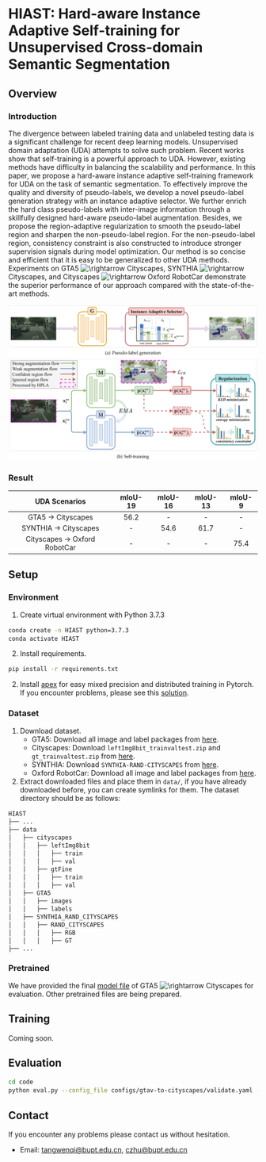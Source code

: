 # HIAST: Hard-aware Instance Adaptive Self-training for Unsupervised Cross-domain Semantic Segmentation

## Overview

### Introduction

The divergence between labeled training data and unlabeled testing data is a significant challenge for recent deep learning models. Unsupervised domain adaptation (UDA) attempts to solve such problem. Recent works show that self-training is a powerful approach to UDA. However, existing methods have difficulty in balancing the scalability and performance. In this paper, we propose a hard-aware instance adaptive self-training framework for UDA on the task of semantic segmentation. To effectively improve the quality and diversity of pseudo-labels, we develop a novel pseudo-label generation strategy with an instance adaptive selector. We further enrich the hard class pseudo-labels with inter-image information through a skillfully designed hard-aware pseudo-label augmentation. Besides, we propose the region-adaptive regularization to smooth the pseudo-label region and sharpen the non-pseudo-label region. For the non-pseudo-label region, consistency constraint is also constructed to introduce stronger supervision signals during model optimization. Our method is so concise and efficient that it is easy to be generalized to other UDA methods. Experiments on GTA5 ![\rightarrow](https://render.githubusercontent.com/render/math?math=\rightarrow&mode=inline) Cityscapes, SYNTHIA ![\rightarrow](https://render.githubusercontent.com/render/math?math=\rightarrow&mode=inline) Cityscapes, and Cityscapes ![\rightarrow](https://render.githubusercontent.com/render/math?math=\rightarrow&mode=inline) Oxford RobotCar demonstrate the superior performance of our approach compared with the state-of-the-art methods.

<img src="imgs/framework.png" alt="framework" style="zoom: 80%;" />

### Result

|              UDA  Scenarios              | mIoU-19 | mIoU-16 | mIoU-13 | mIoU-9 |
| :--------------------------------------: | :-----: | :-----: | :-----: | :----: |
|      GTA5 $\rightarrow$ Cityscapes       |  56.2   |    -    |    -    |   -    |
|     SYNTHIA $\rightarrow$ Cityscapes     |    -    |  54.6   |  61.7   |   -    |
| Cityscapes $\rightarrow$ Oxford RobotCar |    -    |    -    |    -    |  75.4  |

## Setup

### Environment

1. Create virtual environment with Python 3.7.3

```bash
conda create -n HIAST python=3.7.3
conda activate HIAST
```

2. Install requirements.

```bash
pip install -r requirements.txt
```

2. Install [apex](https://github.com/NVIDIA/apex#linux) for easy mixed precision and distributed training in Pytorch. If you encounter problems, please see this [solution](https://github.com/NVIDIA/apex/issues/802#issuecomment-618699214).

### Dataset

1. Download dataset.
   - GTA5: Download all image and label packages from [here](https://download.visinf.tu-darmstadt.de/data/from_games/).
   - Cityscapes: Download `leftImg8bit_trainvaltest.zip` and `gt_trainvaltest.zip` from [here](https://www.cityscapes-dataset.com/downloads/).
   - SYNTHIA: Download `SYNTHIA-RAND-CITYSCAPES` from [here](http://synthia-dataset.net/downloads/).
   - Oxford RobotCar: Download all image and label packages from [here](https://www.nec-labs.com/~mas/adapt-seg/adapt-seg.html).
2. Extract downloaded files and place them in `data/`, if you have already downloaded before, you can create symlinks for them. The dataset directory should be as follows:

```
HIAST
├── ...
├── data
│   ├── cityscapes
│   │   ├── leftImg8bit
│   │   │   ├── train
│   │   │   ├── val
│   │   ├── gtFine
│   │   │   ├── train
│   │   │   ├── val
│   ├── GTA5
│   │   ├── images
│   │   ├── labels
│   ├── SYNTHIA_RAND_CITYSCAPES
│   │   ├── RAND_CITYSCAPES
│   │   │   ├── RGB
│   │   │   ├── GT
├── ...
```

### Pretrained

We have provided the final [model file](https://drive.google.com/drive/folders/1-qdT1JqV0XKsk8h_b8zo7tPfF1o0b5Er?usp=sharing) of GTA5 ![\rightarrow](https://render.githubusercontent.com/render/math?math=\rightarrow&mode=inline) Cityscapes for evaluation. Other pretrained files are being prepared.

## Training

Coming soon.

## Evaluation

```bash
cd code
python eval.py --config_file configs/gtav-to-cityscapes/validate.yaml --resume_from pretrained/gtav-to-cityscapes/HIAST_final.pth
```

## Contact

If you encounter any problems please contact us without hesitation.

- Email: tangwenqi@bupt.edu.cn, czhu@bupt.edu.cn